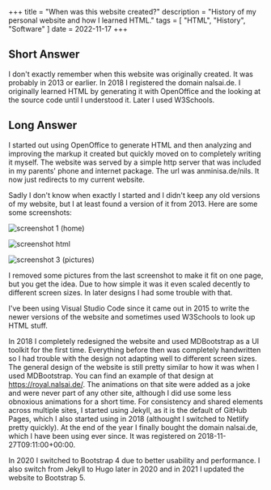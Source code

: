 +++
title = "When was this website created?"
description = "History of my personal website and how I learned HTML."
tags = [
    "HTML",
    "History",
    "Software"
]
date = 2022-11-17
+++

## Short Answer

I don't exactly remember when this website was originally created. It was probably in 2013 or earlier. In 2018 I registered the domain nalsai.de.
I originally learned HTML by generating it with OpenOffice and the looking at the source code until I understood it. Later I used W3Schools.

## Long Answer

I started out using OpenOffice to generate HTML and then analyzing and improving the markup it created but quickly moved on to completely writing it myself. The website was served by a simple http server that was included in my parents' phone and internet package. The url was anminisa.de/nils. It now just redirects to my current website.

Sadly I don't know when exactly I started and I didn't keep any old versions of my website, but I at least found a version of it from 2013. Here are some some screenshots:

![screenshot 1 (home)](screenshot-01.jpg)

![screenshot html](screenshot-html.png)

![screenshot 3 (pictures)](screenshot-02.jpg)

I removed some pictures from the last screenshot to make it fit on one page, but you get the idea. Due to how simple it was it even scaled decently to different screen sizes. In later designs I had some trouble with that.

I've been using Visual Studio Code since it came out in 2015 to write the newer versions of the website and sometimes used W3Schools to look up HTML stuff.

In 2018 I completely redesigned the website and used MDBootstrap as a UI toolkit for the first time. Everything before then was completely handwritten so I had trouble with the design not adapting well to different screen sizes. The general design of the website is still pretty similar to how it was when I used MDBootstrap. You can find an example of that design at <https://royal.nalsai.de/>. The animations on that site were added as a joke and were never part of any other site, although I did use some less obnoxious animations for a short time. For consistency and shared elements across multiple sites, I started using Jekyll, as it is the default of GitHub Pages, which I also started using in 2018 (althought I switched to Netlify pretty quickly). At the end of the year I finally bought the domain nalsai.de, which I have been using ever since. It was registered on 2018-11-27T09:11:00+00:00.

In 2020 I switched to Bootstrap 4 due to better usability and performance. I also switch from Jekyll to Hugo later in 2020 and in 2021 I updated the website to Bootstrap 5.
